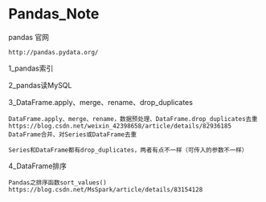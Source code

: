 # Pandas_Note

pandas 官网
```
http://pandas.pydata.org/
```

1_pandas索引

2_pandas读MySQL

3_DataFrame.apply、merge、rename、drop_duplicates
```
DataFrame.apply、merge、rename，数据预处理、DataFrame.drop_duplicates去重
https://blog.csdn.net/weixin_42398658/article/details/82936185
DataFrame合并、对Series或DataFrame去重

Series和DataFrame都有drop_duplicates，两者有点不一样（可传入的参数不一样）
```

4_DataFrame排序
```
Pandas之排序函数sort_values()
https://blog.csdn.net/MsSpark/article/details/83154128
```
